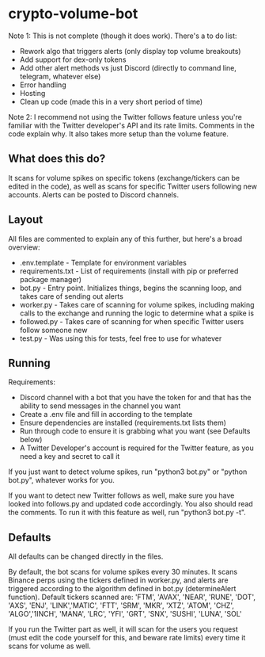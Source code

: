 # crypto-volume-bot

Note 1: This is not complete (though it does work). There's a to do list:
- Rework algo that triggers alerts (only display top volume breakouts)
- Add support for dex-only tokens
- Add other alert methods vs just Discord (directly to command line, telegram, whatever else)
- Error handling
- Hosting
- Clean up code (made this in a very short period of time)

Note 2: I recommend not using the Twitter follows feature unless you're familiar with the Twitter developer's API and its rate limits. Comments in the code explain why. It also takes more setup than the volume feature.

## What does this do?
It scans for volume spikes on specific tokens (exchange/tickers can be edited in the code), as well as scans for specific Twitter users following new accounts. Alerts can be posted to Discord channels. 

## Layout
All files are commented to explain any of this further, but here's a broad overview:
- .env.template - Template for environment variables
- requirements.txt - List of requirements (install with pip or preferred package manager)
- bot.py - Entry point. Initializes things, begins the scanning loop, and takes care of sending out alerts
- worker.py - Takes care of scanning for volume spikes, including making calls to the exchange and running the logic to determine what a spike is
- followed.py - Takes care of scanning for when specific Twitter users follow someone new
- test.py - Was using this for tests, feel free to use for whatever

## Running
Requirements:
- Discord channel with a bot that you have the token for and that has the ability to send messages in the channel you want
- Create a .env file and fill in according to the template
- Ensure dependencies are installed (requirements.txt lists them)
- Run through code to ensure it is grabbing what you want (see Defaults below)
- A Twitter Developer's account is required for the Twitter feature, as you need a key and secret to call it

If you just want to detect volume spikes, run "python3 bot.py" or "python bot.py", whatever works for you.

If you want to detect new Twitter follows as well, make sure you have looked into follows.py and updated code accordingly. You also should read the comments. To run it with this feature as well, run "python3 bot.py -t".

## Defaults
All defaults can be changed directly in the files.

By default, the bot scans for volume spikes every 30 minutes. It scans Binance perps using the tickers defined in worker.py, and alerts are triggered according to the algorithm defined in bot.py (determineAlert function). Default tickers scanned are:
'FTM', 'AVAX', 'NEAR', 'RUNE', 'DOT', 'AXS', 'ENJ', 'LINK','MATIC', 'FTT', 'SRM', 'MKR', 'XTZ', 'ATOM', 'CHZ', 'ALGO','1INCH', 'MANA', 'LRC', 'YFI', 'GRT', 'SNX', 'SUSHI', 'LUNA', 'SOL'

If you run the Twitter part as well, it will scan for the users you request (must edit the code yourself for this, and beware rate limits) every time it scans for volume as well.
